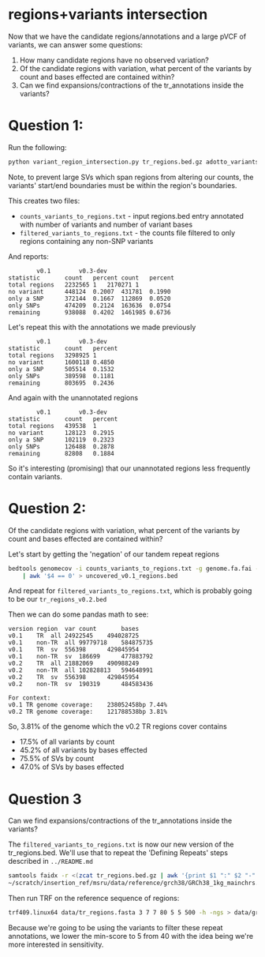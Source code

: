 regions+variants intersection
=============================

Now that we have the candidate regions/annotations and a large pVCF of variants, we can answer some questions:

1. How many candidate regions have no observed variation?
2. Of the candidate regions with variation, what percent of the variants by count and bases effected are contained
   within?
3. Can we find expansions/contractions of the tr_annotations inside the variants?


Question 1:
===========

Run the following:
```bash
python variant_region_intersection.py tr_regions.bed.gz adotto_variants.grch38.sqoff.bcf.gz variants_to_regions.txt
```
Note, to prevent large SVs which span regions from altering our counts, the variants' start/end boundaries must be
within the region's boundaries.

This creates two files:
- `counts_variants_to_regions.txt` - input regions.bed entry annotated with number of variants and number of variant bases
- `filtered_variants_to_regions.txt` - the counts file filtered to only regions containing any non-SNP variants

And reports:
```
		v0.1		v0.3-dev
statistic       count   percent	count   percent
total regions   2232565 1	2170271 1
no variant      448124  0.2007	431781  0.1990
only a SNP      372144  0.1667	112869  0.0520
only SNPs       474209  0.2124	163636  0.0754
remaining       938088  0.4202	1461985 0.6736
```

Let's repeat this with the annotations we made previously
```
		v0.1		v0.3-dev
statistic       count   percent
total regions   3298925 1
no variant      1600118 0.4850
only a SNP      505514  0.1532
only SNPs       389598  0.1181
remaining       803695  0.2436
```

And again with the unannotated regions
```
		v0.1		v0.3-dev
statistic       count   percent
total regions   439538  1
no variant      128123  0.2915
only a SNP      102119  0.2323
only SNPs       126488  0.2878
remaining       82808   0.1884
```

So it's interesting (promising) that our unannotated regions less frequently contain variants.

Question 2:
===========
Of the candidate regions with variation, what percent of the variants by count and bases effected are contained
within?

Let's start by getting the 'negation' of our tandem repeat regions
```bash
bedtools genomecov -i counts_variants_to_regions.txt -g genome.fa.fai -bga \
	| awk '$4 == 0' > uncovered_v0.1_regions.bed
```
And repeat for `filtered_variants_to_regions.txt`, which is probably going to be our `tr_regions_v0.2.bed`

Then we can do some pandas math to see:

```
version	region	var	count		bases
v0.1	TR	all	24922545	494028725
v0.1	non-TR	all	99779718	584875735
v0.1	TR	sv	556398		429845954
v0.1	non-TR	sv	186699		477883792
v0.2	TR	all	21882069	490988249
v0.2	non-TR	all	102828813	594648991
v0.2	TR	sv	556398		429845954
v0.2	non-TR	sv	190319		484583436

For context:
v0.1 TR genome coverage:	238052458bp	7.44%
v0.2 TR genome coverage:	121788538bp	3.81%
```
So, 3.81% of the genome which the v0.2 TR regions cover contains
- 17.5% of all variants by count
- 45.2% of all variants by bases effected
- 75.5% of SVs by count
- 47.0% of SVs by bases effected


Question 3
==========
Can we find expansions/contractions of the tr_annotations inside the variants?

The `filtered_variants_to_regions.txt` is now our new version of the tr_regions.bed. We'll use that to repeat the
'Defining Repeats' steps described in `../README.md`


```bash
samtools faidx -r <(zcat tr_regions.bed.gz | awk '{print $1 ":" $2 "-" $3}')
~/scratch/insertion_ref/msru/data/reference/grch38/GRCh38_1kg_mainchrs.fa > tr_regions.fasta
```

Then run TRF on the reference sequence of regions:
```bash
trf409.linux64 data/tr_regions.fasta 3 7 7 80 5 5 500 -h -ngs > data/grch38.tandemrepeatfinder.txt
```

Because we're going to be using the variants to filter these repeat annotations, we lower the min-score to 5 from 40
with the idea being we're more interested in sensitivity.

